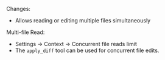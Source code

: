 Changes:
- Allows reading or editing multiple files simultaneously

Multi-file Read:
- Settings -> Context -> Concurrent file reads limit
- The `apply_diff` tool can be used for concurrent file edits.